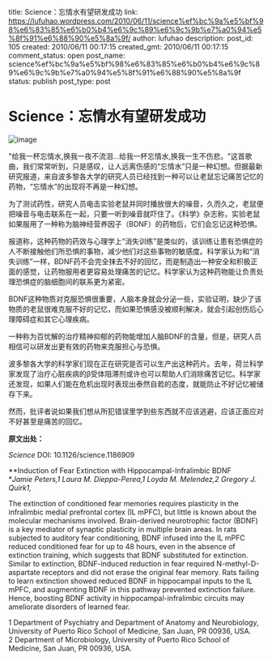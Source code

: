 title: Science：忘情水有望研发成功
link: https://lufuhao.wordpress.com/2010/06/11/science%ef%bc%9a%e5%bf%98%e6%83%85%e6%b0%b4%e6%9c%89%e6%9c%9b%e7%a0%94%e5%8f%91%e6%88%90%e5%8a%9f/
author: lufuhao
description: 
post_id: 105
created: 2010/06/11 00:17:15
created_gmt: 2010/06/11 00:17:15
comment_status: open
post_name: science%ef%bc%9a%e5%bf%98%e6%83%85%e6%b0%b4%e6%9c%89%e6%9c%9b%e7%a0%94%e5%8f%91%e6%88%90%e5%8a%9f
status: publish
post_type: post

# Science：忘情水有望研发成功

![image](https://s05mcq.blu.livefilestore.com/y1mMQ-yFAzlJz3C9eowaif1n3BFjTor3K0Ex5CyIBSqbpNdh465NVjz0hyPlfAmjd6nZznBqpZ8lHDvsIj8g219Z6Sp2hlH4gMnqKbygdOxZfRCReMXdKRPsIm8jv9r45f0djJ0OyMrybne0my6v7bZ5A/image_thumb.png?download&psid=1)

"给我一杯忘情水,换我一夜不流泪...给我一杯忘情水,换我一生不伤悲。"这首歌曲，我们常常听到，只是感叹，让人远离伤感的“忘情水”只是一种幻想。但据最新研究报道，来自波多黎各大学的研究人员已经找到一种可以让老鼠忘记痛苦记忆的药物，“忘情水”的出现将不再是一种幻想。 

为了测试药性，研究人员电击实验老鼠并同时播放很大的噪音，久而久之，老鼠便把噪音与电击联系在一起，只要一听到噪音就吓住了。《科学》杂志称，实验老鼠如果服用了一种称为脑神经营养因子（BDNF）的药物后，它们会忘记这种恐惧。 

报道称，这种药物的药效与心理学上“消失训练”是类似的，该训练让患有恐惧症的人不断接触他们所恐惧的事物，减少他们对这些事物的敏感度。科学家认为和“消失训练”一样，BDNF药不会完全抹去不好的回忆，而是制造出一种安全和积极正面的感觉，让药物服用者更容易处理痛苦的记忆。科学家认为这种药物能让负责处理恐惧症的脑细胞间的联系更为紧密。 

BDNF这种物质对克服恐惧很重要，人脑本身就会分泌一些，实验证明，缺少了该物质的老鼠很难克服不好的记忆，而如果恐惧感没被顺利解决，就会引起创伤后心理障碍症和其它心理疾病。 

一种称为百忧解的治疗精神抑郁的药物能增加人脑BDNF的含量，但是，研究人员相信可以研发出更有效的药物来克服担心与恐惧。 

波多黎各大学的科学家们现在正在研究是否可以生产出这种药片。去年，荷兰科学家发现了治疗心脏疾病的β受体阻滞剂或许也可以帮助人们消除痛苦记忆。科学家还发现，如果人们能在危机出现时表现出泰然自若的态度，就能防止不好记忆被储存下来。 

然而，批评者说如果我们想从所犯错误里学到些东西就不应该逃避，应该正面应对不好甚至是痛苦的回忆。 

**原文出处：**

_Science_ DOI: 10.1126/science.1186909 

**Induction of Fear Extinction with Hippocampal-Infralimbic BDNF  
**Jamie Peters,1 Laura M. Dieppa-Perea,1 Loyda M. Melendez,2 Gregory J. Quirk1,* 

The extinction of conditioned fear memories requires plasticity in the infralimbic medial prefrontal cortex (IL mPFC), but little is known about the molecular mechanisms involved. Brain-derived neurotrophic factor (BDNF) is a key mediator of synaptic plasticity in multiple brain areas. In rats subjected to auditory fear conditioning, BDNF infused into the IL mPFC reduced conditioned fear for up to 48 hours, even in the absence of extinction training, which suggests that BDNF substituted for extinction. Similar to extinction, BDNF-induced reduction in fear required N-methyl-D-aspartate receptors and did not erase the original fear memory. Rats failing to learn extinction showed reduced BDNF in hippocampal inputs to the IL mPFC, and augmenting BDNF in this pathway prevented extinction failure. Hence, boosting BDNF activity in hippocampal-infralimbic circuits may ameliorate disorders of learned fear. 

1 Department of Psychiatry and Department of Anatomy and Neurobiology, University of Puerto Rico School of Medicine, San Juan, PR 00936, USA.  
2 Department of Microbiology, University of Puerto Rico School of Medicine, San Juan, PR 00936, USA.